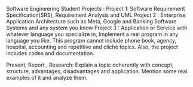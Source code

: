 Software Engineering
Student Projects : 
Project 1:
	Software Requirement Specification(SRS), Requirement Analysis  and UML
Project 2 : 
	Enterprise  Application Architecture such as Meta, Google and Banking 	Software Systems and any system you know
Project 3 : 
	Application or Service with whatever language you specialize in, 	Implement 	a real program in any language you like. This program 	cannot 	include 	phone book, agency, hospital, accounting and  repetitive and cliché 	topics.  	Also, the project includes codes and documentation.
 
Present,  Report , Research: 
Explain a topic coherently with concept, structure, advantages, disadvantages 	and  application. Mention some real examples of it and analyze them.
